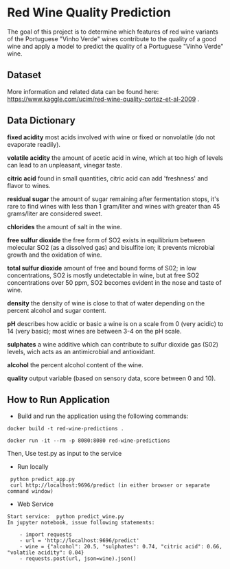 # Red Wine Quality Prediction

The goal of this project is to determine which features of red wine variants of the Portuguese "Vinho Verde" wines contribute to the quality of a good wine and apply a model to predict the quality of a Portuguese "Vinho Verde" wine.

## Dataset

More information and related data can be found here: https://www.kaggle.com/ucim/red-wine-quality-cortez-et-al-2009 .

## Data Dictionary

**fixed acidity**
most acids involved with wine or fixed or nonvolatile (do not evaporate readily).

**volatile acidity**
the amount of acetic acid in wine, which at too high of levels can lead to an unpleasant, vinegar taste.

**citric acid**
found in small quantities, citric acid can add 'freshness' and flavor to wines.

**residual sugar**
the amount of sugar remaining after fermentation stops, it's rare to find wines with less than 1 gram/liter and wines with greater than 45 grams/liter are considered sweet.

**chlorides**
the amount of salt in the wine.

**free sulfur dioxide**
the free form of SO2 exists in equilibrium between molecular SO2 (as a dissolved gas) and bisulfite ion; it prevents microbial growth and the oxidation of wine.

**total sulfur dioxide**
amount of free and bound forms of S02; in low concentrations, SO2 is mostly undetectable in wine, but at free SO2 concentrations over 50 ppm, SO2 becomes evident in the nose and taste of wine.

**density**
the density of wine is close to that of water depending on the percent alcohol and sugar content.

**pH**
describes how acidic or basic a wine is on a scale from 0 (very acidic) to 14 (very basic); most wines are between 3-4 on the pH scale.

**sulphates**
a wine additive which can contribute to sulfur dioxide gas (S02) levels, wich acts as an antimicrobial and antioxidant.

**alcohol**
the percent alcohol content of the wine.

**quality**
output variable (based on sensory data, score between 0 and 10).

## How to Run Application

- Build and run the application using the following commands:

```
docker build -t red-wine-predictions .

docker run -it --rm -p 8080:8080 red-wine-predictions 
```

  Then, Use test.py as input to the service

- Run locally
```
 python predict_app.py
 curl http://localhost:9696/predict (in either browser or separate command window)
```

- Web Service
```
Start service:  python predict_wine.py
In jupyter notebook, issue following statements:

	- import requests
	- url = 'http://localhost:9696/predict'
	- wine = {"alcohol": 20.5, "sulphates": 0.74, "citric acid": 0.66, "volatile acidity": 0.04}
	- requests.post(url, json=wine).json()
```
